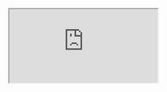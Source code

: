 <iframe src="https://www.youtube.com/embed/ODGyJQX8AGA">
[Final File](html/final - Police Militarization Midterm.html)  
[Messy File](html/messy - Police Militarization Midterm.html)
